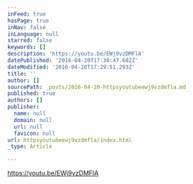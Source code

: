 ```yaml
---
inFeed: true
hasPage: true
inNav: false
inLanguage: null
starred: false
keywords: []
description: 'https://youtu.be/EWj9vzDMFlA'
datePublished: '2016-04-20T17:30:47.682Z'
dateModified: '2016-04-20T17:29:51.293Z'
title: ''
author: []
sourcePath: _posts/2016-04-20-httpsyoutubeewj9vzdmfla.md
published: true
authors: []
publisher:
  name: null
  domain: null
  url: null
  favicon: null
url: httpsyoutubeewj9vzdmfla/index.html
_type: Article

---
```

https://youtu.be/EWj9vzDMFlA